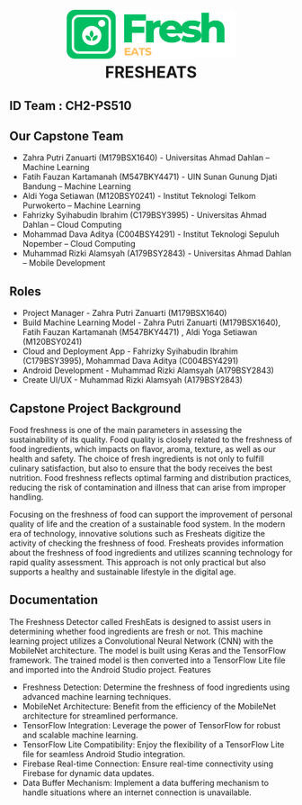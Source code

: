 
<h1 align="center">
<br>
  <img src="images/logo fresheats.png" alt="FRESHEATS" width="300">
  <br>
   FRESHEATS
  <br>
</h1>

## ID Team : CH2-PS510

## Our Capstone Team
- Zahra Putri Zanuarti (M179BSX1640) - Universitas Ahmad Dahlan – Machine Learning
- Fatih Fauzan Kartamanah (M547BKY4471) - UIN Sunan Gunung Djati Bandung – Machine Learning
- Aldi Yoga Setiawan (M120BSY0241) - Institut Teknologi Telkom Purwokerto – Machine Learning
- Fahrizky Syihabudin Ibrahim (C179BSY3995) - Universitas Ahmad Dahlan – Cloud Computing
- Mohammad Dava Aditya (C004BSY4291) - Institut Teknologi Sepuluh Nopember – Cloud Computing
- Muhammad Rizki Alamsyah (A179BSY2843) - Universitas Ahmad Dahlan – Mobile Development

## Roles 
- Project Manager - Zahra Putri Zanuarti (M179BSX1640)
- Build Machine Learning Model - Zahra Putri Zanuarti (M179BSX1640), Fatih Fauzan Kartamanah (M547BKY4471) , Aldi Yoga Setiawan (M120BSY0241)
- Cloud and Deployment App - Fahrizky Syihabudin Ibrahim (C179BSY3995), Mohammad Dava Aditya  (C004BSY4291)
- Android Development - Muhammad Rizki Alamsyah (A179BSY2843)
- Create UI/UX - Muhammad Rizki Alamsyah (A179BSY2843)

## Capstone Project Background 
Food freshness is one of the main parameters in assessing the sustainability of its quality. Food quality is closely related to the freshness of food ingredients, which impacts on flavor, aroma, texture, as well as our health and safety. The choice of fresh ingredients is not only to fulfill culinary satisfaction, but also to ensure that the body receives the best nutrition. Food freshness reflects optimal farming and distribution practices, reducing the risk of contamination and illness that can arise from improper handling.

Focusing on the freshness of food can support the improvement of personal quality of life and the creation of a sustainable food system. In the modern era of technology, innovative solutions such as Fresheats digitize the activity of checking the freshness of food. Fresheats provides information about the freshness of food ingredients and utilizes scanning technology for rapid quality assessment. This approach is not only practical but also supports a healthy and sustainable lifestyle in the digital age.

## Documentation
The Freshness Detector called FreshEats is designed to assist users in determining whether food ingredients are fresh or not. This machine learning project utilizes a Convolutional Neural Network (CNN) with the MobileNet architecture. The model is built using Keras and the TensorFlow framework. The trained model is then converted into a TensorFlow Lite file and imported into the Android Studio project.
Features

- Freshness Detection: Determine the freshness of food ingredients using advanced machine learning techniques.
- MobileNet Architecture: Benefit from the efficiency of the MobileNet architecture for streamlined performance.
- TensorFlow Integration: Leverage the power of TensorFlow for robust and scalable machine learning.
- TensorFlow Lite Compatibility: Enjoy the flexibility of a TensorFlow Lite file for seamless Android Studio integration.
- Firebase Real-time Connection: Ensure real-time connectivity using Firebase for dynamic data updates.
- Data Buffer Mechanism: Implement a data buffering mechanism to handle situations where an internet connection is unavailable.

